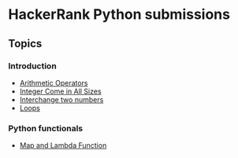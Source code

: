 # HackerRank Python submissions
## Topics

### Introduction

- [Arithmetic Operators]()
- [Integer Come in All Sizes]()
- [Interchange two numbers]()
- [Loops]()

### Python functionals

- [Map and Lambda Function]()
